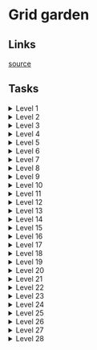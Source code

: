 # Grid garden

## Links
[source](https://cssgridgarden.com)

## Tasks

<details>
  <summary>Level 1</summary>

    grid-column-start: 3;

</details>

<details>
  <summary>Level 2</summary>

    grid-column-start: 5;

</details>

<details>
  <summary>Level 3</summary>

    grid-column-end: 4;

</details>

<details>
  <summary>Level 4</summary>

    grid-column-end: 2;

</details>

<details>
  <summary>Level 5</summary>

    grid-column-end: 5;

</details>

<details>
  <summary>Level 6</summary>

    grid-column-start: 4;

</details>

<details>
  <summary>Level 7</summary>

    grid-column-end: 4;

</details>

<details>
  <summary>Level 8</summary>

    grid-column-end: 6;

</details>

<details>
  <summary>Level 9</summary>

    grid-column-start: 3;

</details>

<details>
  <summary>Level 10</summary>

    grid-column: 4 / 6;

</details>

<details>
  <summary>Level 11</summary>

    grid-column: 2 / 5;

</details>

<details>
  <summary>Level 12</summary>

    grid-row-start: 3;

</details>

<details>
  <summary>Level 13</summary>

    grid-column: 3 / 6;

</details>

<details>
  <summary>Level 14</summary>

    grid-row: 5 / 6;
    grid-column: 2 / 3;

</details>

<details>
  <summary>Level 15</summary>

    grid-row: 1 / 6;
    grid-column: 2 / 6;

</details>

<details>
  <summary>Level 16</summary>

    grid-area: 1 / 2 / 4 / 6;

</details>

<details>
  <summary>Level 17</summary>

    grid-area: 2 / 3 / 5 / 6;

</details>

<details>
  <summary>Level 18</summary>

    order: 1;

</details>

<details>
  <summary>Level 19</summary>

    order: -1;

</details>

<details>
  <summary>Level 20</summary>

    grid-template-columns: 50% 50%;

</details>

<details>
  <summary>Level 21</summary>

    grid-template-columns: repeat(8, 12.5%);

</details>

<details>
  <summary>Level 22</summary>

    grid-template-columns: 100px 3em 40%;

</details>

<details>
  <summary>Level 23</summary>

    grid-template-columns: 1fr 5fr;

</details>

<details>
  <summary>Level 24</summary>

    grid-template-columns: 50px repeat(3, 1fr) 50px;

</details>

<details>
  <summary>Level 25</summary>

    grid-template-columns: 75px 3fr 2fr;

</details>

<details>
  <summary>Level 26</summary>

    grid-template-rows: repeat(4, 12.5px) 1fr;

</details>

<details>
  <summary>Level 27</summary>

    grid-template: 60% 1fr / 200px 1fr;

</details>

<details>
  <summary>Level 28</summary>

    grid-template: 1fr 50px / 20% 1fr;

</details>
